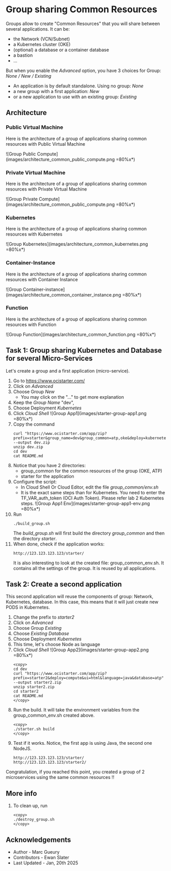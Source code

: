 
# Group sharing Common Resources

Groups allow to create "Common Resources" that you will share between several applications.
It can be:
- the Network (VCN/Subnet)
- a Kubernetes cluster (OKE)
- (optional) a database or a container database
- a bastion
- ...


But when you enable the *Advanced* option, you have 3 choices for Group: *None / New / Existing*

- An application is by default standalone. Using no group: *None*
- a new group with a first application: *New*
- or a new application to use with an existing group: *Existing*

## Architecture

### Public Virtual Machine

Here is the architecture of a group of applications sharing common resources with Public Virtual Machine

![Group Public Compute](images/architecture_common_public_compute.png =80%x*)

### Private Virtual Machine

Here is the architecture of a group of applications sharing common resources with Private Virtual Machine

![Group Private Compute](images/architecture_common_public_compute.png =80%x*)

### Kubernetes

Here is the architecture of a group of applications sharing common resources with  Kubernetes

![Group Kubernetes](images/architecture_common_kubernetes.png =80%x*)

### Container-Instance

Here is the architecture of a group of applications sharing common resources with  Container Instance

![Group Container-instance](images/architecture_common_container_instance.png =80%x*)

### Function

Here is the architecture of a group of applications sharing common resources with Function

![Group Function](images/architecture_common_function.png =80%x*)

## Task 1: Group sharing Kubernetes and Database for several Micro-Services

Let's create a group and a first application (micro-service).

1. Go to https://www.ocistarter.com/
2. Click on *Advanced*
3. Choose Group *New* 
    - You may click on the "..." to get more explanation
4. Keep the *Group Name* "dev",    
5. Choose Deployment *Kubernetes*
6. Click *Cloud Shell*
   ![Group App1](images/starter-group-app1.png =80%x*)
7. Copy the command 
    ```
    curl "https://www.ocistarter.com/app/zip?prefix=starter&group_name=dev&group_common=atp,oke&deploy=kubernetes&ui=html&language=java&database=atp" --output dev.zip
    unzip dev.zip
    cd dev
    cat README.md
    ```
8. Notice that you have 2 directories:
    - group\_common for the common resources of the group (OKE, ATP)
    - starter for the application
9. Configure the script:
    - In Cloud Shell Or Cloud Editor, edit the file *group\_common/env.sh*
    - It is the exact same steps than for Kubernetes. You need to enter the TF\_VAR\_auth\_token (OCI Auth Token). Please refer lab 2 Kubernetes steps.
    ![Group App1 Env](images/starter-group-app1-env.png =80%x*)
10. Run 
    ```
    ./build_group.sh
    ```
    The *build\_group.sh* will first build the directory *group\_common* and then the directory *starter*.
11. When done, check if the application works:
    ```
    http://123.123.123.123/starter/
    ```
    It is also interesting to look at the created file: group\_common\_env.sh. It contains all the settings of the group.
    It is reused by all applications.

## Task 2: Create a second application 

This second application will reuse the components of group: Network, Kubernetes, database.
In this case, this means that it will just create new PODS in Kubernetes.

1. Change the prefix to *starter2*
2. Click on *Advanced*
3. Choose Group *Existing* 
4. Choose *Existing Database* 
5. Choose Deployment *Kubernetes*
6. This time, let's choose Node as language
7. Click *Cloud Shell*
    ![Group App2](images/starter-group-app2.png =80%x*)
    ```
    <copy>
    cd dev 
    curl "https://www.ocistarter.com/app/zip?prefix=starter2&deploy=compute&ui=html&language=java&database=atp" --output starter2.zip
    unzip starter2.zip
    cd starter2
    cat README.md
    </copy>
    ```
8. Run the build. It will take the environment variables from the group\_common\_env.sh created above.
    ```
    <copy>
    ./starter.sh build
    </copy>
    ```
9. Test if it works. Notice, the first app is using Java, the second one NodeJS.
    ```
    http://123.123.123.123/starter/
    http://123.123.123.123/starter2/
    ```

Congratulation, if you reached this point, you created a group of 2 microservices using the same common resources !!

## More info

1. To clean up, run 
    ```
    <copy>
    ./destroy_group.sh
    </copy>
    ```

## Acknowledgements 

* Author - Marc Gueury
* Contributors - Ewan Slater 
* Last Updated - Jan, 20th 2025